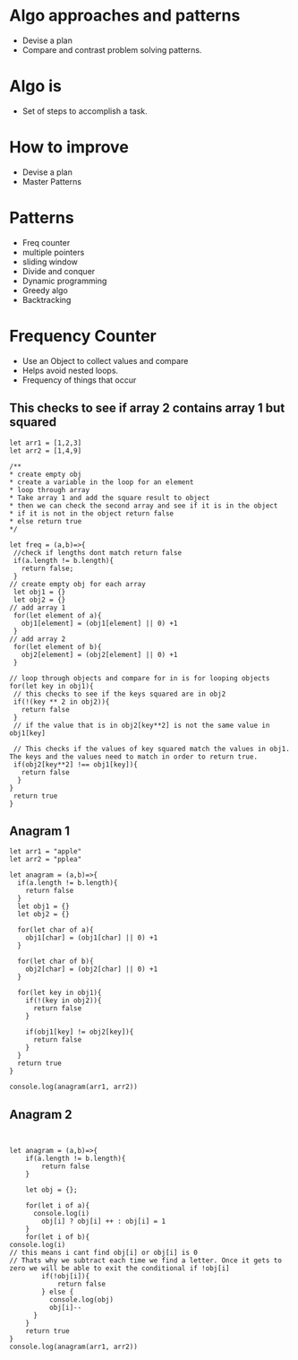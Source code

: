 # Algo approaches and patterns
- Devise a plan
- Compare and contrast problem solving patterns.

# Algo is
- Set of steps to accomplish a task.
 
 # How to improve
 - Devise a plan 
 - Master Patterns

 # Patterns
 - Freq counter
 - multiple pointers
 - sliding window
 - Divide and conquer
 - Dynamic programming 
 - Greedy algo
 - Backtracking

 # Frequency Counter
 - Use an Object to collect values and compare 
 - Helps avoid nested loops.
 - Frequency of things that occur

## This checks to see if array 2 contains array 1 but squared
 ```
let arr1 = [1,2,3]
let arr2 = [1,4,9]

/**
 * create empty obj
 * create a variable in the loop for an element
 * loop through array
 * Take array 1 and add the square result to object
 * then we can check the second array and see if it is in the object
 * if it is not in the object return false
 * else return true
 */

let freq = (a,b)=>{
  //check if lengths dont match return false
  if(a.length != b.length){
    return false;
  }
// create empty obj for each array
  let obj1 = {}
  let obj2 = {}
// add array 1
  for(let element of a){
    obj1[element] = (obj1[element] || 0) +1
  }
// add array 2
  for(let element of b){
    obj2[element] = (obj2[element] || 0) +1
  }

// loop through objects and compare for in is for looping objects
for(let key in obj1){
  // this checks to see if the keys squared are in obj2
  if(!(key ** 2 in obj2)){
    return false
  }
  // if the value that is in obj2[key**2] is not the same value in obj1[key]

  // This checks if the values of key squared match the values in obj1. The keys and the values need to match in order to return true.
  if(obj2[key**2] !== obj1[key]){
    return false
   }
 }
  return true
}

```

## Anagram 1
```
let arr1 = "apple"
let arr2 = "pplea"

let anagram = (a,b)=>{
  if(a.length != b.length){
    return false
  }
  let obj1 = {}
  let obj2 = {}

  for(let char of a){
    obj1[char] = (obj1[char] || 0) +1
  }

  for(let char of b){
    obj2[char] = (obj2[char] || 0) +1
  }

  for(let key in obj1){
    if(!(key in obj2)){
      return false
    }

    if(obj1[key] != obj2[key]){
      return false
    }
  }
  return true
}

console.log(anagram(arr1, arr2))
```
## Anagram 2
```


let anagram = (a,b)=>{
    if(a.length != b.length){
        return false
    }

    let obj = {};

    for(let i of a){
      console.log(i)
        obj[i] ? obj[i] ++ : obj[i] = 1
    }
    for(let i of b){
console.log(i)
// this means i cant find obj[i] or obj[i] is 0
// Thats why we subtract each time we find a letter. Once it gets to zero we will be able to exit the conditional if !obj[i]
        if(!obj[i]){
            return false
        } else { 
          console.log(obj)
          obj[i]--
      }
    }
    return true
}
console.log(anagram(arr1, arr2))

```